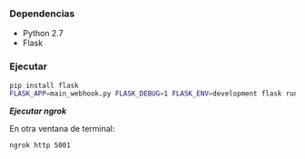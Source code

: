 ### Dependencias

- Python 2.7
- Flask

### Ejecutar

```bash
pip install flask
FLASK_APP=main_webhook.py FLASK_DEBUG=1 FLASK_ENV=development flask run --host=0.0.0.0 --port=5001
```

***Ejecutar ngrok***

En otra ventana de terminal:
```bash
ngrok http 5001
```

